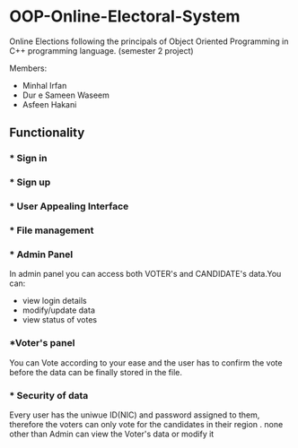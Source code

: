 # OOP-Online-Electoral-System
Online  Elections following the principals of Object Oriented Programming in C++ programming language.
(semester 2 project)

Members:
* Minhal Irfan
* Dur e Sameen Waseem
* Asfeen Hakani


## Functionality
### * Sign in 
### * Sign up
### * User Appealing Interface
### * File management 
### * Admin Panel
In admin panel you can access both VOTER's and CANDIDATE's data.You can:
* view login details
* modify/update data
* view status of votes
### *Voter's panel
You can Vote according to your ease and the user has to confirm the vote before the data can be finally stored in the file.

### * Security of data
Every user has the uniwue ID(NIC) and password assigned to them, therefore the voters can only vote for the candidates in their region .
none other than Admin can view the Voter's data or modify it

